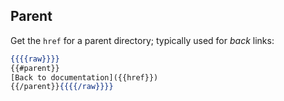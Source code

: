 ## Parent

Get the `href` for a parent directory; typically used for *back* links:

```handlebars
{{{{raw}}}}
{{#parent}}
[Back to documentation]({{href}})
{{/parent}}{{{{/raw}}}}
```

